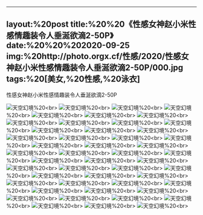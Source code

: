 ﻿---
layout:%20post
title:%20%20《性感女神赵小米性感情趣装令人垂涎欲滴2-50P》
date:%20%20%202020-09-25
img:%20http://photo.orgx.cf/性感/2020/性感女神赵小米性感情趣装令人垂涎欲滴2-50P/000.jpg
tags:%20[美女,%20性感,%20泳衣]
---

性感女神赵小米性感情趣装令人垂涎欲滴2-50P



![天空幻境](http://photo.orgx.cf/性感/2020/性感女神赵小米性感情趣装令人垂涎欲滴2-50P/001.jpg%20''天空幻境'')%20<br>
![天空幻境](http://photo.orgx.cf/性感/2020/性感女神赵小米性感情趣装令人垂涎欲滴2-50P/002.jpg%20''天空幻境'')%20<br>
![天空幻境](http://photo.orgx.cf/性感/2020/性感女神赵小米性感情趣装令人垂涎欲滴2-50P/003.jpg%20''天空幻境'')%20<br>
![天空幻境](http://photo.orgx.cf/性感/2020/性感女神赵小米性感情趣装令人垂涎欲滴2-50P/004.jpg%20''天空幻境'')%20<br>
![天空幻境](http://photo.orgx.cf/性感/2020/性感女神赵小米性感情趣装令人垂涎欲滴2-50P/005.jpg%20''天空幻境'')%20<br>
![天空幻境](http://photo.orgx.cf/性感/2020/性感女神赵小米性感情趣装令人垂涎欲滴2-50P/006.jpg%20''天空幻境'')%20<br>
![天空幻境](http://photo.orgx.cf/性感/2020/性感女神赵小米性感情趣装令人垂涎欲滴2-50P/007.jpg%20''天空幻境'')%20<br>
![天空幻境](http://photo.orgx.cf/性感/2020/性感女神赵小米性感情趣装令人垂涎欲滴2-50P/008.jpg%20''天空幻境'')%20<br>
![天空幻境](http://photo.orgx.cf/性感/2020/性感女神赵小米性感情趣装令人垂涎欲滴2-50P/009.jpg%20''天空幻境'')%20<br>
![天空幻境](http://photo.orgx.cf/性感/2020/性感女神赵小米性感情趣装令人垂涎欲滴2-50P/010.jpg%20''天空幻境'')%20<br>
![天空幻境](http://photo.orgx.cf/性感/2020/性感女神赵小米性感情趣装令人垂涎欲滴2-50P/011.jpg%20''天空幻境'')%20<br>
![天空幻境](http://photo.orgx.cf/性感/2020/性感女神赵小米性感情趣装令人垂涎欲滴2-50P/012.jpg%20''天空幻境'')%20<br>
![天空幻境](http://photo.orgx.cf/性感/2020/性感女神赵小米性感情趣装令人垂涎欲滴2-50P/013.jpg%20''天空幻境'')%20<br>
![天空幻境](http://photo.orgx.cf/性感/2020/性感女神赵小米性感情趣装令人垂涎欲滴2-50P/014.jpg%20''天空幻境'')%20<br>
![天空幻境](http://photo.orgx.cf/性感/2020/性感女神赵小米性感情趣装令人垂涎欲滴2-50P/015.jpg%20''天空幻境'')%20<br>
![天空幻境](http://photo.orgx.cf/性感/2020/性感女神赵小米性感情趣装令人垂涎欲滴2-50P/016.jpg%20''天空幻境'')%20<br>
![天空幻境](http://photo.orgx.cf/性感/2020/性感女神赵小米性感情趣装令人垂涎欲滴2-50P/017.jpg%20''天空幻境'')%20<br>
![天空幻境](http://photo.orgx.cf/性感/2020/性感女神赵小米性感情趣装令人垂涎欲滴2-50P/018.jpg%20''天空幻境'')%20<br>
![天空幻境](http://photo.orgx.cf/性感/2020/性感女神赵小米性感情趣装令人垂涎欲滴2-50P/019.jpg%20''天空幻境'')%20<br>
![天空幻境](http://photo.orgx.cf/性感/2020/性感女神赵小米性感情趣装令人垂涎欲滴2-50P/020.jpg%20''天空幻境'')%20<br>
![天空幻境](http://photo.orgx.cf/性感/2020/性感女神赵小米性感情趣装令人垂涎欲滴2-50P/021.jpg%20''天空幻境'')%20<br>
![天空幻境](http://photo.orgx.cf/性感/2020/性感女神赵小米性感情趣装令人垂涎欲滴2-50P/022.jpg%20''天空幻境'')%20<br>
![天空幻境](http://photo.orgx.cf/性感/2020/性感女神赵小米性感情趣装令人垂涎欲滴2-50P/023.jpg%20''天空幻境'')%20<br>
![天空幻境](http://photo.orgx.cf/性感/2020/性感女神赵小米性感情趣装令人垂涎欲滴2-50P/024.jpg%20''天空幻境'')%20<br>
![天空幻境](http://photo.orgx.cf/性感/2020/性感女神赵小米性感情趣装令人垂涎欲滴2-50P/025.jpg%20''天空幻境'')%20<br>
![天空幻境](http://photo.orgx.cf/性感/2020/性感女神赵小米性感情趣装令人垂涎欲滴2-50P/026.jpg%20''天空幻境'')%20<br>
![天空幻境](http://photo.orgx.cf/性感/2020/性感女神赵小米性感情趣装令人垂涎欲滴2-50P/027.jpg%20''天空幻境'')%20<br>
![天空幻境](http://photo.orgx.cf/性感/2020/性感女神赵小米性感情趣装令人垂涎欲滴2-50P/028.jpg%20''天空幻境'')%20<br>
![天空幻境](http://photo.orgx.cf/性感/2020/性感女神赵小米性感情趣装令人垂涎欲滴2-50P/029.jpg%20''天空幻境'')%20<br>
![天空幻境](http://photo.orgx.cf/性感/2020/性感女神赵小米性感情趣装令人垂涎欲滴2-50P/030.jpg%20''天空幻境'')%20<br>
![天空幻境](http://photo.orgx.cf/性感/2020/性感女神赵小米性感情趣装令人垂涎欲滴2-50P/031.jpg%20''天空幻境'')%20<br>
![天空幻境](http://photo.orgx.cf/性感/2020/性感女神赵小米性感情趣装令人垂涎欲滴2-50P/032.jpg%20''天空幻境'')%20<br>
![天空幻境](http://photo.orgx.cf/性感/2020/性感女神赵小米性感情趣装令人垂涎欲滴2-50P/033.jpg%20''天空幻境'')%20<br>
![天空幻境](http://photo.orgx.cf/性感/2020/性感女神赵小米性感情趣装令人垂涎欲滴2-50P/034.jpg%20''天空幻境'')%20<br>
![天空幻境](http://photo.orgx.cf/性感/2020/性感女神赵小米性感情趣装令人垂涎欲滴2-50P/035.jpg%20''天空幻境'')%20<br>
![天空幻境](http://photo.orgx.cf/性感/2020/性感女神赵小米性感情趣装令人垂涎欲滴2-50P/036.jpg%20''天空幻境'')%20<br>
![天空幻境](http://photo.orgx.cf/性感/2020/性感女神赵小米性感情趣装令人垂涎欲滴2-50P/037.jpg%20''天空幻境'')%20<br>
![天空幻境](http://photo.orgx.cf/性感/2020/性感女神赵小米性感情趣装令人垂涎欲滴2-50P/038.jpg%20''天空幻境'')%20<br>
![天空幻境](http://photo.orgx.cf/性感/2020/性感女神赵小米性感情趣装令人垂涎欲滴2-50P/039.jpg%20''天空幻境'')%20<br>
![天空幻境](http://photo.orgx.cf/性感/2020/性感女神赵小米性感情趣装令人垂涎欲滴2-50P/040.jpg%20''天空幻境'')%20<br>
![天空幻境](http://photo.orgx.cf/性感/2020/性感女神赵小米性感情趣装令人垂涎欲滴2-50P/041.jpg%20''天空幻境'')%20<br>
![天空幻境](http://photo.orgx.cf/性感/2020/性感女神赵小米性感情趣装令人垂涎欲滴2-50P/042.jpg%20''天空幻境'')%20<br>
![天空幻境](http://photo.orgx.cf/性感/2020/性感女神赵小米性感情趣装令人垂涎欲滴2-50P/043.jpg%20''天空幻境'')%20<br>
![天空幻境](http://photo.orgx.cf/性感/2020/性感女神赵小米性感情趣装令人垂涎欲滴2-50P/044.jpg%20''天空幻境'')%20<br>
![天空幻境](http://photo.orgx.cf/性感/2020/性感女神赵小米性感情趣装令人垂涎欲滴2-50P/045.jpg%20''天空幻境'')%20<br>
![天空幻境](http://photo.orgx.cf/性感/2020/性感女神赵小米性感情趣装令人垂涎欲滴2-50P/046.jpg%20''天空幻境'')%20<br>
![天空幻境](http://photo.orgx.cf/性感/2020/性感女神赵小米性感情趣装令人垂涎欲滴2-50P/047.jpg%20''天空幻境'')%20<br>
![天空幻境](http://photo.orgx.cf/性感/2020/性感女神赵小米性感情趣装令人垂涎欲滴2-50P/048.jpg%20''天空幻境'')%20<br>
![天空幻境](http://photo.orgx.cf/性感/2020/性感女神赵小米性感情趣装令人垂涎欲滴2-50P/049.jpg%20''天空幻境'')%20<br>